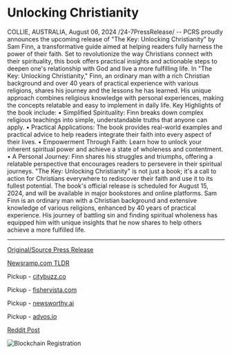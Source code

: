 # Unlocking Christianity

COLLIE, AUSTRALIA, August 06, 2024 /24-7PressRelease/ -- PCRS proudly announces the upcoming release of "The Key: Unlocking Christianity" by Sam Finn, a transformative guide aimed at helping readers fully harness the power of their faith. Set to revolutionize the way Christians connect with their spirituality, this book offers practical insights and actionable steps to deepen one's relationship with God and live a more fulfilling life.  In "The Key: Unlocking Christianity," Finn, an ordinary man with a rich Christian background and over 40 years of practical experience with various religions, shares his journey and the lessons he has learned. His unique approach combines religious knowledge with personal experiences, making the concepts relatable and easy to implement in daily life.  Key Highlights of the book include:  •	Simplified Spirituality: Finn breaks down complex religious teachings into simple, understandable truths that anyone can apply. •	Practical Applications: The book provides real-world examples and practical advice to help readers integrate their faith into every aspect of their lives. •	Empowerment Through Faith: Learn how to unlock your inherent spiritual power and achieve a state of wholeness and contentment. •	A Personal Journey: Finn shares his struggles and triumphs, offering a relatable perspective that encourages readers to persevere in their spiritual journeys.  "The Key: Unlocking Christianity" is not just a book; it's a call to action for Christians everywhere to rediscover their faith and use it to its fullest potential. The book's official release is scheduled for August 15, 2024, and will be available in major bookstores and online platforms.  Sam Finn is an ordinary man with a Christian background and extensive knowledge of various religions, enhanced by 40 years of practical experience. His journey of battling sin and finding spiritual wholeness has equipped him with unique insights that he now shares to help others achieve a more fulfilled life. 

---

[Original/Source Press Release](https://www.24-7pressrelease.com/press-release/513157/unlocking-christianity)
                    

[Newsramp.com TLDR](https://newsramp.com/curated-news/new-book-the-key-unlocking-christianity-to-revolutionize-spiritual-connection/83cc09287c31d880f1c571ce9ae94a66) 


Pickup - [citybuzz.co](https://citybuzz.co/2024/08/06/new-book-the-key-unlocking-christianity-offers-fresh-perspective-on-faith)

Pickup - [fishervista.com](https://fishervista.com/en/new-book-by-sam-finn-aims-to-revolutionize-christian-spirituality/20245510)

Pickup - [newsworthy.ai](https://newsworthy.ai/curated/new-book-the-key-unlocking-christianity-offers-fresh-approach-to-spiritual-growth)

Pickup - [advos.io](https://advos.io/en/sam-finn-s-new-book-the-key-unlocking-christianity-to-offer-practical-spiritual-insights/20245510)
 



[Reddit Post](https://www.reddit.com/r/newsramp/comments/1elbcjw/new_book_the_key_unlocking_christianity_to/) 



![Blockchain Registration](https://cdn.newsramp.app/24-7PressRelease/qrcode/248/6/meanI2zk.webp)